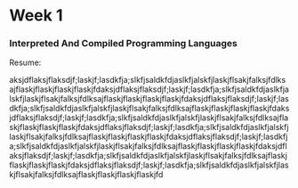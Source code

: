 # Week 1

### Interpreted And Compiled Programming Languages

Resume:

aksjdflaksjflaksdjf;laskjf;lasdkfja;slkfjsaldkfdjaslkfjalskfjlaskjflsakjfalksjfdlksajflaskjflaskjflaskjflaskjfdaksjdflaksjflaksdjf;laskjf;lasdkfja;slkfjsaldkfdjaslkfjalskfjlaskjflsakjfalksjfdlksajflaskjflaskjflaskjflaskjfdaksjdflaksjflaksdjf;laskjf;lasdkfja;slkfjsaldkfdjaslkfjalskfjlaskjflsakjfalksjfdlksajflaskjflaskjflaskjflaskjfdaksjdflaksjflaksdjf;laskjf;lasdkfja;slkfjsaldkfdjaslkfjalskfjlaskjflsakjfalksjfdlksajflaskjflaskjflaskjflaskjfdaksjdflaksjflaksdjf;laskjf;lasdkfja;slkfjsaldkfdjaslkfjalskfjlaskjflsakjfalksjfdlksajflaskjflaskjflaskjflaskjfdaksjdflaksjflaksdjf;laskjf;lasdkfja;slkfjsaldkfdjaslkfjalskfjlaskjflsakjfalksjfdlksajflaskjflaskjflaskjflaskjfdaksjdflaksjflaksdjf;laskjf;lasdkfja;slkfjsaldkfdjaslkfjalskfjlaskjflsakjfalksjfdlksajflaskjflaskjflaskjflaskjfdaksjdflaksjflaksdjf;laskjf;lasdkfja;slkfjsaldkfdjaslkfjalskfjlaskjflsakjfalksjfdlksajflaskjflaskjflaskjflaskjfd
